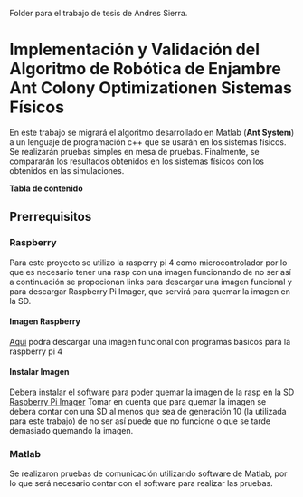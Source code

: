 Folder para el trabajo de tesis de Andres Sierra.

# Implementación  y  Validación  del  Algoritmo de Robótica de Enjambre Ant Colony Optimizationen Sistemas Físicos

En este trabajo se migrará el algoritmo desarrollado en Matlab (**Ant System**) a un lenguaje de programación c++ que se usarán en los sistemas físicos. Se realizarán pruebas simples en mesa de pruebas. Finalmente, se compararán los resultados obtenidos en los sistemas físicos con los obtenidos en las simulaciones.

**Tabla de contenido**

## Prerrequisitos 
### Raspberry 
Para este proyecto se utilizo la rasperry pi 4 como microcontrolador por lo que es necesario tener una rasp con una imagen funcionando de no ser así a continuación se propocionan links para descargar una imagen funcional y para descargar Raspberry Pi Imager, que servirá para quemar la imagen en la SD. 
#### Imagen Raspberry
[Aquí](https://drive.google.com/file/d/1OcWIQiahKW1QdXx6M5MFeVp5xqebQwiH/view?usp=sharing "Aqui") podra descargar una imagen funcional con programas básicos para la raspberry pi 4
#### Instalar Imagen
Debera instalar el software para poder quemar la imagen de la rasp en la SD [Raspberry Pi Imager](http:www.raspberrypi.org/software/ "Raspberry Pi Imager")
Tomar en cuenta que para quemar la imagen se debera contar con una SD al menos que sea de generación 10 (la utilizada para este trabajo) de no ser así puede que no funcione o que se tarde demasiado quemando la imagen. 

### Matlab
Se realizaron pruebas de comunicación utilizando software de Matlab, por lo que será necesario contar con el software para realizar las pruebas. 

